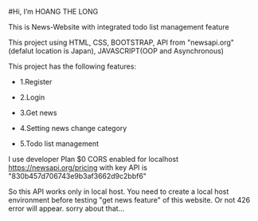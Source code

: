 #Hi, I’m HOANG THE LONG

This is News-Website with integrated todo list management feature

This project using HTML, CSS, BOOTSTRAP, API from "newsapi.org"(defalut location is Japan), JAVASCRIPT(OOP and Asynchronous)

This project has the following features:

- 1.Register

- 2.Login

- 3.Get news

- 4.Setting news change category

- 5.Todo list management

I use developer Plan $0 CORS enabled for localhost https://newsapi.org/pricing 
with key API is "830b457d706743e9b3af3662d9c2bbf6"

So this API works only in local host.
You need to create a local host environment before testing "get news feature" of this website.
Or not 426 error will appear. sorry about that...
